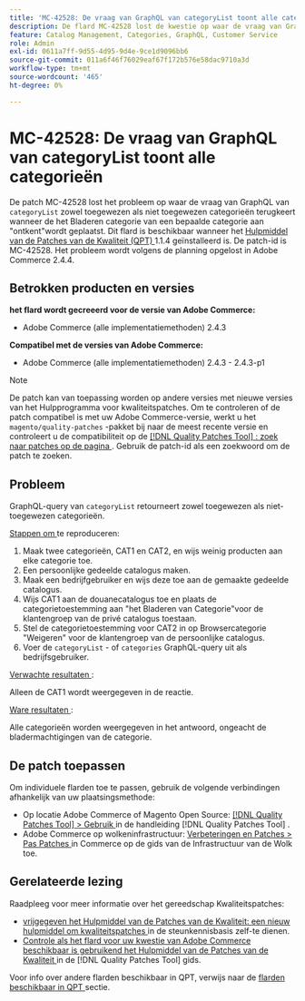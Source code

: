 ```yaml
---
title: 'MC-42528: De vraag van GraphQL van categoryList toont alle categorieën'
description: De flard MC-42528 lost de kwestie op waar de vraag van GraphQL van ` categoryList' zowel toegewezen als niet toegewezen categorieën terugkeert wanneer de het doorbladeren Categorie van een bepaalde categorie aan "ontkent"wordt geplaatst. Deze patch is beschikbaar wanneer [Quality Patches Tool (QPT)] (https://experienceleague.adobe.com/en/docs/commerce-operations/tools/quality-patches-tool/quality-patches-tool-to-self-serve-quality-patches) 1.1.4 is geïnstalleerd. De patch-id is MC-42528. Het probleem wordt volgens de planning opgelost in Adobe Commerce 2.4.4.
feature: Catalog Management, Categories, GraphQL, Customer Service
role: Admin
exl-id: 0611a7ff-9d55-4d95-9d4e-9ce1d9096bb6
source-git-commit: 011a6f46f76029eaf67f172b576e58dac9710a3d
workflow-type: tm+mt
source-wordcount: '465'
ht-degree: 0%

---
```


# MC-42528: De vraag van GraphQL van categoryList toont alle categorieën

De patch MC-42528 lost het probleem op waar de vraag van GraphQL van `categoryList` zowel toegewezen als niet toegewezen categorieën terugkeert wanneer de het Bladeren categorie van een bepaalde categorie aan &quot;ontkent&quot;wordt geplaatst. Dit flard is beschikbaar wanneer het [ Hulpmiddel van de Patches van de Kwaliteit (QPT) ](https://experienceleague.adobe.com/en/docs/commerce-operations/tools/quality-patches-tool/quality-patches-tool-to-self-serve-quality-patches) 1.1.4 geïnstalleerd is. De patch-id is MC-42528. Het probleem wordt volgens de planning opgelost in Adobe Commerce 2.4.4.

## Betrokken producten en versies

**het flard wordt gecreeerd voor de versie van Adobe Commerce:**

* Adobe Commerce (alle implementatiemethoden) 2.4.3

**Compatibel met de versies van Adobe Commerce:**

* Adobe Commerce (alle implementatiemethoden) 2.4.3 - 2.4.3-p1

>[!NOTE]
>
>De patch kan van toepassing worden op andere versies met nieuwe versies van het Hulpprogramma voor kwaliteitspatches. Om te controleren of de patch compatibel is met uw Adobe Commerce-versie, werkt u het `magento/quality-patches` -pakket bij naar de meest recente versie en controleert u de compatibiliteit op de [[!DNL Quality Patches Tool] : zoek naar patches op de pagina ](https://experienceleague.adobe.com/en/docs/commerce-operations/tools/quality-patches-tool/quality-patches-tool-to-self-serve-quality-patches) . Gebruik de patch-id als een zoekwoord om de patch te zoeken.

## Probleem

GraphQL-query van `categoryList` retourneert zowel toegewezen als niet-toegewezen categorieën.

<u> Stappen om </u> te reproduceren:

1. Maak twee categorieën, CAT1 en CAT2, en wijs weinig producten aan elke categorie toe.
1. Een persoonlijke gedeelde catalogus maken.
1. Maak een bedrijfgebruiker en wijs deze toe aan de gemaakte gedeelde catalogus.
1. Wijs CAT1 aan de douanecatalogus toe en plaats de categorietoestemming aan &quot;het Bladeren van Categorie&quot;voor de klantengroep van de privé catalogus toestaan.
1. Stel de categorietoestemming voor CAT2 in op Browsercategorie &quot;Weigeren&quot; voor de klantengroep van de persoonlijke catalogus.
1. Voer de `categoryList` - of `categories` GraphQL-query uit als bedrijfsgebruiker.

<u> Verwachte resultaten </u>:

Alleen de CAT1 wordt weergegeven in de reactie.

<u> Ware resultaten </u>:

Alle categorieën worden weergegeven in het antwoord, ongeacht de bladermachtigingen van de categorie.

## De patch toepassen

Om individuele flarden toe te passen, gebruik de volgende verbindingen afhankelijk van uw plaatsingsmethode:

* Op locatie Adobe Commerce of Magento Open Source: [[!DNL Quality Patches Tool] > Gebruik ](/help/tools/quality-patches-tool/usage.md) in de handleiding [!DNL Quality Patches Tool] .
* Adobe Commerce op wolkeninfrastructuur: [ Verbeteringen en Patches > Pas Patches ](https://experienceleague.adobe.com/docs/commerce-cloud-service/user-guide/develop/upgrade/apply-patches.html) in Commerce op de gids van de Infrastructuur van de Wolk toe.

## Gerelateerde lezing

Raadpleeg voor meer informatie over het gereedschap Kwaliteitspatches:

* [ vrijgegeven het Hulpmiddel van de Patches van de Kwaliteit: een nieuw hulpmiddel om kwaliteitspatches ](https://experienceleague.adobe.com/en/docs/commerce-operations/tools/quality-patches-tool/quality-patches-tool-to-self-serve-quality-patches) in de steunkennisbasis zelf-te dienen.
* [ Controle als het flard voor uw kwestie van Adobe Commerce beschikbaar is gebruikend het Hulpmiddel van de Patches van de Kwaliteit ](/help/tools/quality-patches-tool/patches-available-in-qpt/check-patch-for-magento-issue-with-magento-quality-patches.md) in de [!DNL Quality Patches Tool] gids.

Voor info over andere flarden beschikbaar in QPT, verwijs naar de [ flarden beschikbaar in QPT ](https://support.magento.com/hc/en-us/sections/360010506631-Patches-available-in-MQP-tool-) sectie.
